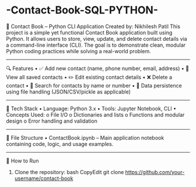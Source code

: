 # -Contact-Book-SQL-PYTHON-
📒 Contact Book – Python CLI Application
Created by: Nikhilesh Patil
This project is a simple yet functional Contact Book application built using Python. It allows users to store, view, update, and delete contact details via a command-line interface (CLI). The goal is to demonstrate clean, modular Python coding practices while solving a real-world problem.
________________________________________
🔍 Features
•	✅ Add new contact (name, phone number, email, address)
•	📖 View all saved contacts
•	✏️ Edit existing contact details
•	❌ Delete a contact
•	🔎 Search for contacts by name or number
•	💾 Data persistence using file handling (JSON/CSV/pickle as applicable)
________________________________________
🧱 Tech Stack
•	Language: Python 3.x
•	Tools: Jupyter Notebook, CLI
•	Concepts Used:
o	File I/O
o	Dictionaries and lists
o	Functions and modular design
o	Error handling and validation
________________________________________
📁 File Structure
•	ContactBook.ipynb – Main application notebook containing code, logic, and usage examples.
________________________________________
🚀 How to Run
1.	Clone the repository:
bash
CopyEdit
git clone https://github.com/your-username/contact-book  

